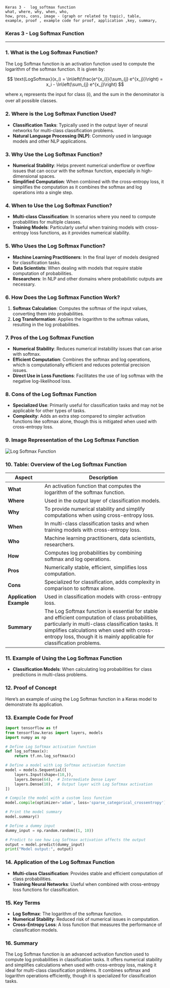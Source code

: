```code
Keras 3 -  log_softmax function
what, where, why, when, who, 
how, pros, cons, image - (graph or related to topic), table,
example, proof , example code for proof, application ,key, summary,
```

<body>
    <script src="https://cdnjs.cloudflare.com/ajax/libs/mathjax/2.7.7/MathJax.js?config=TeX-MML-AM_CHTML" async></script>
    <link rel="stylesheet" href="https://cdnjs.cloudflare.com/ajax/libs/KaTeX/0.15.2/katex.min.css">
    <script src="https://cdnjs.cloudflare.com/ajax/libs/KaTeX/0.15.2/katex.min.js"></script>
    <script src="https://cdnjs.cloudflare.com/ajax/libs/KaTeX/0.15.2/contrib/auto-render.min.js"></script>
    <script>
        document.addEventListener("DOMContentLoaded", function() {
            renderMathInElement(document.body, {
                delimiters: [
                    { left: "$$", right: "$$", display: true },
                    { left: "$", right: "$", display: false }
                ]
            });
        });
    </script>   
</body>

### **Keras 3 - Log Softmax Function**

---

### **1. What is the Log Softmax Function?**
The Log Softmax function is an activation function used to compute the logarithm of the softmax function. It is given by:

$$ \text{LogSoftmax}(x_i) = \ln\left(\frac{e^{x_i}}{\sum_{j} e^{x_j}}\right) = x_i - \ln\left(\sum_{j} e^{x_j}\right) $$

where $x_i$ represents the input for class \(i\), and the sum in the denominator is over all possible classes.

### **2. Where is the Log Softmax Function Used?**
- **Classification Tasks**: Typically used in the output layer of neural networks for multi-class classification problems.
- **Natural Language Processing (NLP)**: Commonly used in language models and other NLP applications.

### **3. Why Use the Log Softmax Function?**
- **Numerical Stability**: Helps prevent numerical underflow or overflow issues that can occur with the softmax function, especially in high-dimensional spaces.
- **Simplified Computation**: When combined with the cross-entropy loss, it simplifies the computation as it combines the softmax and log operations into a single step.

### **4. When to Use the Log Softmax Function?**
- **Multi-class Classification**: In scenarios where you need to compute probabilities for multiple classes.
- **Training Models**: Particularly useful when training models with cross-entropy loss functions, as it provides numerical stability.

### **5. Who Uses the Log Softmax Function?**
- **Machine Learning Practitioners**: In the final layer of models designed for classification tasks.
- **Data Scientists**: When dealing with models that require stable computation of probabilities.
- **Researchers**: In NLP and other domains where probabilistic outputs are necessary.

### **6. How Does the Log Softmax Function Work?**
1. **Softmax Calculation**: Computes the softmax of the input values, converting them into probabilities.
2. **Log Transformation**: Applies the logarithm to the softmax values, resulting in the log probabilities.

### **7. Pros of the Log Softmax Function**
- **Numerical Stability**: Reduces numerical instability issues that can arise with softmax.
- **Efficient Computation**: Combines the softmax and log operations, which is computationally efficient and reduces potential precision issues.
- **Direct Use in Loss Functions**: Facilitates the use of log softmax with the negative log-likelihood loss.

### **8. Cons of the Log Softmax Function**
- **Specialized Use**: Primarily useful for classification tasks and may not be applicable for other types of tasks.
- **Complexity**: Adds an extra step compared to simpler activation functions like softmax alone, though this is mitigated when used with cross-entropy loss.

### **9. Image Representation of the Log Softmax Function**

![Log Softmax Function](https://github.com/engineer-ece/Keras-learn/blob/7730f3086f93a03440ee788c13fbef9f475122e7/Keras3/02.%20Layers%20API/02.%20Layer%20activations/18.%20log_softmax%20function/log_softmax_function.png)  

### **10. Table: Overview of the Log Softmax Function**

| **Aspect**              | **Description**                                                                 |
|-------------------------|---------------------------------------------------------------------------------|
| **What**                | An activation function that computes the logarithm of the softmax function.      |
| **Where**               | Used in the output layer of classification models.                              |
| **Why**                 | To provide numerical stability and simplify computations when using cross-entropy loss. |
| **When**                | In multi-class classification tasks and when training models with cross-entropy loss. |
| **Who**                 | Machine learning practitioners, data scientists, researchers.                  |
| **How**                 | Computes log probabilities by combining softmax and log operations.             |
| **Pros**                | Numerically stable, efficient, simplifies loss computation.                      |
| **Cons**                | Specialized for classification, adds complexity in comparison to softmax alone. |
| **Application Example** | Used in classification models with cross-entropy loss.                          |
| **Summary**             | The Log Softmax function is essential for stable and efficient computation of class probabilities, particularly in multi-class classification tasks. It simplifies calculations when used with cross-entropy loss, though it is mainly applicable for classification problems. |

### **11. Example of Using the Log Softmax Function**
- **Classification Models**: When calculating log probabilities for class predictions in multi-class problems.

### **12. Proof of Concept**
Here’s an example of using the Log Softmax function in a Keras model to demonstrate its application.

### **13. Example Code for Proof**

```python
import tensorflow as tf
from tensorflow.keras import layers, models
import numpy as np

# Define Log Softmax activation function
def log_softmax(x):
    return tf.nn.log_softmax(x)

# Define a model with Log Softmax activation function
model = models.Sequential([
    layers.Input(shape=(10,)),
    layers.Dense(64),  # Intermediate Dense Layer
    layers.Dense(10),  # Output layer with Log Softmax activation
])

# Compile the model with a custom loss function
model.compile(optimizer='adam', loss='sparse_categorical_crossentropy')

# Print the model summary
model.summary()

# Define a dummy input
dummy_input = np.random.random((1, 10))

# Predict to see how Log Softmax activation affects the output
output = model.predict(dummy_input)
print("Model output:", output)
```

### **14. Application of the Log Softmax Function**
- **Multi-class Classification**: Provides stable and efficient computation of class probabilities.
- **Training Neural Networks**: Useful when combined with cross-entropy loss functions for classification.

### **15. Key Terms**
- **Log Softmax**: The logarithm of the softmax function.
- **Numerical Stability**: Reduced risk of numerical issues in computation.
- **Cross-Entropy Loss**: A loss function that measures the performance of classification models.

### **16. Summary**
The Log Softmax function is an advanced activation function used to compute log probabilities in classification tasks. It offers numerical stability and simplifies calculations when used with cross-entropy loss, making it ideal for multi-class classification problems. It combines softmax and logarithm operations efficiently, though it is specialized for classification tasks.
